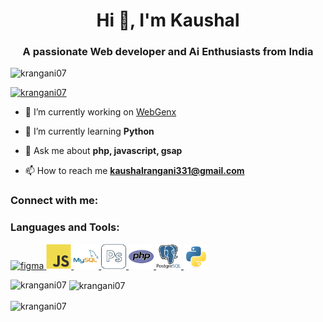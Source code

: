 <h1 align="center">Hi 👋, I'm Kaushal</h1>
<h3 align="center">A passionate Web developer and Ai Enthusiasts from India</h3>

<p align="left"> <img src="https://komarev.com/ghpvc/?username=krangani07&label=Profile%20views&color=0e75b6&style=flat" alt="krangani07" /> </p>

<p align="left"> <a href="https://github.com/ryo-ma/github-profile-trophy"><img src="https://github-profile-trophy.vercel.app/?username=krangani07" alt="krangani07" /></a> </p>

- 🔭 I’m currently working on [WebGenx](https://github.com/krangani07/WebGenX)

- 🌱 I’m currently learning **Python**

- 💬 Ask me about **php, javascript, gsap**

- 📫 How to reach me **kaushalrangani331@gmail.com**

<h3 align="left">Connect with me:</h3>
<p align="left">
</p>

<h3 align="left">Languages and Tools:</h3>
<p align="left"> <a href="https://www.figma.com/" target="_blank" rel="noreferrer"> <img src="https://www.vectorlogo.zone/logos/figma/figma-icon.svg" alt="figma" width="40" height="40"/> </a> <a href="https://developer.mozilla.org/en-US/docs/Web/JavaScript" target="_blank" rel="noreferrer"> <img src="https://raw.githubusercontent.com/devicons/devicon/master/icons/javascript/javascript-original.svg" alt="javascript" width="40" height="40"/> </a> <a href="https://www.mysql.com/" target="_blank" rel="noreferrer"> <img src="https://raw.githubusercontent.com/devicons/devicon/master/icons/mysql/mysql-original-wordmark.svg" alt="mysql" width="40" height="40"/> </a> <a href="https://www.photoshop.com/en" target="_blank" rel="noreferrer"> <img src="https://raw.githubusercontent.com/devicons/devicon/master/icons/photoshop/photoshop-line.svg" alt="photoshop" width="40" height="40"/> </a> <a href="https://www.php.net" target="_blank" rel="noreferrer"> <img src="https://raw.githubusercontent.com/devicons/devicon/master/icons/php/php-original.svg" alt="php" width="40" height="40"/> </a> <a href="https://www.postgresql.org" target="_blank" rel="noreferrer"> <img src="https://raw.githubusercontent.com/devicons/devicon/master/icons/postgresql/postgresql-original-wordmark.svg" alt="postgresql" width="40" height="40"/> </a> <a href="https://www.python.org" target="_blank" rel="noreferrer"> <img src="https://raw.githubusercontent.com/devicons/devicon/master/icons/python/python-original.svg" alt="python" width="40" height="40"/> </a> </p>

<p><img align="left" src="https://github-readme-stats.vercel.app/api/top-langs?username=krangani07&show_icons=true&locale=en&layout=compact" alt="krangani07" /></p>

<p>&nbsp;<img align="center" src="https://github-readme-stats.vercel.app/api?username=krangani07&show_icons=true&locale=en" alt="krangani07" /></p>

<p><img align="center" src="https://github-readme-streak-stats.herokuapp.com/?user=krangani07&" alt="krangani07" /></p>
